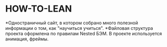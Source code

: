 # HOW-TO-LEAN
 *Одностраничный сайт, в котором собрано много полезной информации о том, как "научиться учиться".
 *Файловая структура проекта оформлена по правилам Nested БЭМ. В проекте используется анимация, фреймы.
